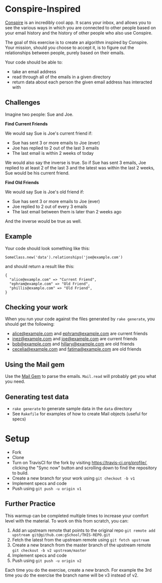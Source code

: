 # Conspire-Inspired

[Conspire](https://www.goconspire.com/welcome) is an incredibly cool app.  It scans your inbox, 
and allows you to see the various ways in which you are connected to other people based on your
email history and the history of other people who also use Conspire.

The goal of this exercise is to create an algorithm inspired by Conspire.  Your mission, should you 
choose to accept it, is to figure out the relationships between people, purely based on their emails.  

Your code should be able to:

* take an email address
* read through all of the emails in a given directory
* return data about each person the given email address has interacted with

## Challenges

Imagine two people: Sue and Joe.

**Find Current Friends**

We would say Sue is Joe's current friend if:

* Sue has sent 3 or more emails to Joe (ever)
* Joe has replied to 2 out of the last 3 emails
* The last email is within 2 weeks of today

We would also say the inverse is true.  So if Sue has sent 3 emails, Joe replied to at least 2 of the last 3
and the latest was within the last 2 weeks, Sue would be his current friend.

**Find Old Friends**

We would say Sue is Joe's old friend if:

* Sue has sent 3 or more emails to Joe (ever)
* Joe replied to 2 out of every 3 emails
* The last email between them is later than 2 weeks ago

And the inverse would be true as well.

## Example

Your code should look something like this:

```
SomeClass.new('data').relationships('joe@example.com')
```

and should return a result like this:

```
{
  "alice@example.com" => "Current Friend",
  "ephram@example.com" => "Old Friend",
  "phillis@example.com" => "Old Friend",
}
```

## Checking your work

When you run your code against the files generated by `rake generate`, you should get the following:

* alice@example.com and ephram@example.com are current friends
* inez@example.com and joe@example.com are current friends
* bob@example.com and hillary@example.com are old friends
* cecelia@example.com and fatima@example.com are old friends

## Using the Mail gem

Use the [Mail Gem](https://github.com/mikel/mail) to parse the emails.  `Mail.read` will probably get you what you need.

## Generating test data

* `rake generate` to generate sample data in the `data` directory
* See `Rakefile` for examples of how to create Mail objects (useful for specs)

# Setup

* Fork
* Clone
* Turn on TravisCI for the fork by
  visiting https://travis-ci.org/profile/<github user name>, clicking the "Sync now" button
  and scrolling down to find the repository to build.
* Create a new branch for your work using `git checkout -b v1`
* Implement specs and code
* Push using `git push -u origin v1`

## Further Practice

This warmup can be completed multiple times to increase your comfort level with the material.
To work on this from scratch, you can:

1. Add an upstream remote that points to the original repo `git remote add upstream git@github.com:gSchool/THIS-REPO.git`
1. Fetch the latest from the upstream remote using `git fetch upstream`
1. Create a new branch from the master branch of the upstream remote `git checkout -b v2 upstream/master`
1. Implement specs and code
1. Push using `git push -u origin v2`

Each time you do the exercise, create a new branch. For example the 3rd time you do the exercise the branch
name will be v3 instead of v2.

